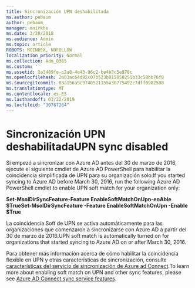 ```yaml
---
title: Sincronización UPN deshabilitada
ms.author: pebaum
author: pebaum
manager: mnirkhe
ms.date: 3/20/2018
ms.audience: Admin
ms.topic: article
ROBOTS: NOINDEX, NOFOLLOW
localization_priority: Normal
ms.collection: Adm_O365
ms.custom: ''
ms.assetid: 2a3489fe-c2a8-4e43-96c2-be4b3c5e978c
ms.openlocfilehash: 2a03ac64d92c07b523b015850251b33c58bb76f8
ms.sourcegitcommit: 03a156a9c9740521155a30775492c7dff0982588
ms.translationtype: MT
ms.contentlocale: es-ES
ms.lasthandoff: 03/22/2019
ms.locfileid: "30767264"
---
```

# <a name="upn-sync-disabled"></a><span data-ttu-id="b7468-102">Sincronización UPN deshabilitada</span><span class="sxs-lookup"><span data-stu-id="b7468-102">UPN sync disabled</span></span>

<span data-ttu-id="b7468-103">Si empezó a sincronizar con Azure AD antes del 30 de marzo de 2016, ejecute el siguiente cmdlet de Azure AD PowerShell para habilitar la coincidencia simplificada de UPN para su organización solo:</span><span class="sxs-lookup"><span data-stu-id="b7468-103">If you started syncing to Azure AD before March 30, 2016, run the following Azure AD PowerShell cmdlet to enable UPN soft match for your organization only:</span></span>
  
 <span data-ttu-id="b7468-104">**Set-MsolDirSyncFeature-Feature EnableSoftMatchOnUpn-enAble $True**</span><span class="sxs-lookup"><span data-stu-id="b7468-104">**Set-MsolDirSyncFeature -Feature EnableSoftMatchOnUpn -Enable $True**</span></span>
  
<span data-ttu-id="b7468-105">La coincidencia Soft de UPN se activa automáticamente para las organizaciones que comenzaron a sincronizarse con Azure AD a partir del 30 de marzo de 2016.</span><span class="sxs-lookup"><span data-stu-id="b7468-105">UPN soft match is automatically turned on for organizations that started syncing to Azure AD on or after March 30, 2016.</span></span>
  
<span data-ttu-id="b7468-106">Para obtener más información acerca de cómo habilitar la coincidencia flexible en UPN y otras características de sincronización, consulte [características del servicio de sincronización de Azure ad Connect](https://docs.microsoft.com/azure/active-directory/connect/active-directory-aadconnectsyncservice-features).</span><span class="sxs-lookup"><span data-stu-id="b7468-106">To learn more about enabling soft match on UPN and other sync features, please see [Azure AD Connect sync service features](https://docs.microsoft.com/azure/active-directory/connect/active-directory-aadconnectsyncservice-features).</span></span>
  

